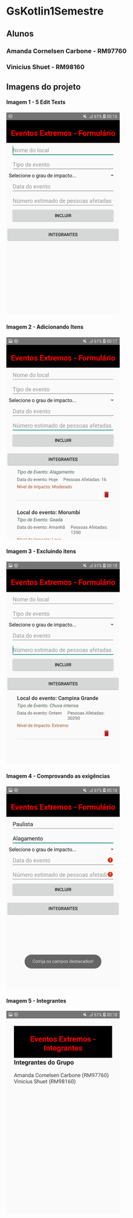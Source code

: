 # GsKotlin1Semestre

## Alunos
### Amanda Cornelsen Carbone - RM97760
### Vinicius Shuet - RM98160 <br>

## Imagens do projeto
#### Imagem 1 - 5 Edit Texts <br>
<img src="images/5EDIT.jpg" width="300"/> <br>
#### Imagem 2 - Adicionando Itens <br>
<img src="images/AddEvento.jpg" width="300"/> <br>
#### Imagem 3 - Excluindo itens <br>
<img src="images/ExcluindoEventos.jpg" width="300"/> <br> 
#### Imagem 4 - Comprovando as exigências <br> 
<img src="images/ExibirAlerta.jpg" width="300"/> <br>
#### Imagem 5 - Integrantes <br> 
<img src="images/Integrantes.jpg" width="300"/> <br>
